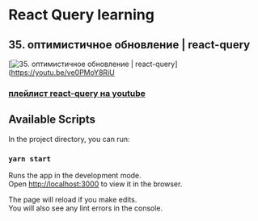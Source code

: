 # React Query learning
## 35. оптимистичное обновление  | react-query

[![35. оптимистичное обновление | react-query](https://img.youtube.com/vi/ve0PMoY8RiU/0.jpg)](https://youtu.be/ve0PMoY8RiU
### [плейлист react-query на youtube](https://youtube.com/playlist?list=PL5MDzsMECm45ZzoJ0F2-50aAvbbNd47_E)

## Available Scripts
In the project directory, you can run:

### `yarn start`

Runs the app in the development mode.\
Open [http://localhost:3000](http://localhost:3000) to view it in the browser.

The page will reload if you make edits.\
You will also see any lint errors in the console.

